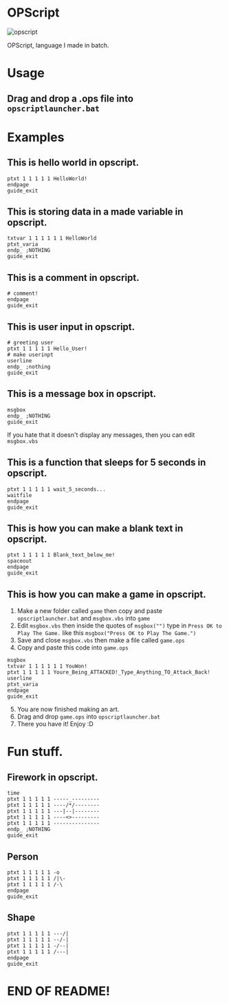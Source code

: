 # OPScript
![opscript](https://user-images.githubusercontent.com/68444929/176164417-a610887b-f4b3-4866-bacb-a3793730f860.png)

OPScript, language I made in batch.

# Usage
## Drag and drop a .ops file into `opscriptlauncher.bat`

# Examples
## This is hello world in opscript.
```
ptxt 1 1 1 1 1 HelloWorld!
endpage
guide_exit
```
## This is storing data in a made variable in opscript.
```
txtvar 1 1 1 1 1 1 HelloWorld
ptxt_varia
endp_ ;NOTHING
guide_exit
```
## This is a comment in opscript.
```
# comment!
endpage
guide_exit
```
## This is user input in opscript.
```
# greeting user
ptxt 1 1 1 1 1 Hello_User!
# make userinpt
userline
endp_ ;nothing
guide_exit
```
## This is a message box in opscript.
```
msgbox
endp_ ;NOTHING
guide_exit
```
If you hate that it doesn't display any messages, then you can edit `msgbox.vbs`
## This is a function that sleeps for 5 seconds in opscript.
```
ptxt 1 1 1 1 1 wait_5_seconds...
waitfile
endpage
guide_exit
```
## This is how you can make a blank text in opscript.
```
ptxt 1 1 1 1 1 Blank_text_below_me!
spaceout
endpage
guide_exit
```
## This is how you can make a game in opscript.
1. Make a new folder called `game` then copy and paste `opscriptlauncher.bat` and `msgbox.vbs` into `game`
2. Edit `msgbox.vbs` then inside the quotes of `msgbox("")` type in `Press OK to Play The Game.` like this `msgbox("Press OK to Play The Game.")`
3. Save and close `msgbox.vbs` then make a file called `game.ops`
4. Copy and paste this code into `game.ops`
```
msgbox
txtvar 1 1 1 1 1 1 YouWon!
ptxt 1 1 1 1 1 Youre_Being_ATTACKED!_Type_Anything_TO_Attack_Back!
userline
ptxt_varia
endpage
guide_exit
```
5. You are now finished making an art.
6. Drag and drop `game.ops` into `opscriptlauncher.bat`
7. There you have it! Enjoy :D
# Fun stuff.
## Firework in opscript.
```
time
ptxt 1 1 1 1 1 -----_---------
ptxt 1 1 1 1 1 ----/*/--------
ptxt 1 1 1 1 1 ---|--|--------
ptxt 1 1 1 1 1 ----<>---------
ptxt 1 1 1 1 1 ---------------
endp_ ;NOTHING
guide_exit
```
## Person
```
ptxt 1 1 1 1 1 -o
ptxt 1 1 1 1 1 /|\-
ptxt 1 1 1 1 1 /-\
endpage
guide_exit
```
## Shape
```
ptxt 1 1 1 1 1 ---/|
ptxt 1 1 1 1 1 --/-|
ptxt 1 1 1 1 1 -/--|
ptxt 1 1 1 1 1 /---|
endpage
guide_exit
```
# END OF README!
